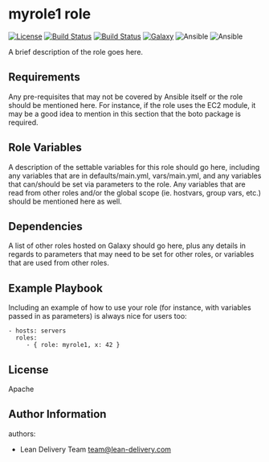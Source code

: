 myrole1 role
=========
[![License](https://img.shields.io/badge/license-Apache-green.svg?style=flat)](https://raw.githubusercontent.com/lean-delivery/ansible-role-myrole1/master/LICENSE)
[![Build Status](https://travis-ci.org/lean-delivery/ansible-role-myrole1.svg?branch=master)](https://travis-ci.org/lean-delivery/ansible-role-myrole1)
[![Build Status](https://gitlab.com/lean-delivery/ansible-role-myrole1/badges/master/pipeline.svg)](https://gitlab.com/lean-delivery/ansible-role-myrole1/pipelines)
[![Galaxy](https://img.shields.io/badge/galaxy-lean__delivery.myrole1-blue.svg)](https://galaxy.ansible.com/lean_delivery/myrole1)
![Ansible](https://img.shields.io/ansible/role/d/role_id.svg)
![Ansible](https://img.shields.io/badge/dynamic/json.svg?label=min_ansible_version&url=https%3A%2F%2Fgalaxy.ansible.com%2Fapi%2Fv1%2Froles%2Frole_id%2F&query=$.min_ansible_version)

A brief description of the role goes here.

Requirements
------------

Any pre-requisites that may not be covered by Ansible itself or the role should
be mentioned here. For instance, if the role uses the EC2 module, it may be a
good idea to mention in this section that the boto package is required.

Role Variables
--------------

A description of the settable variables for this role should go here, including
any variables that are in defaults/main.yml, vars/main.yml, and any variables
that can/should be set via parameters to the role. Any variables that are read
from other roles and/or the global scope (ie. hostvars, group vars, etc.) should
be mentioned here as well.

Dependencies
------------

A list of other roles hosted on Galaxy should go here, plus any details in
regards to parameters that may need to be set for other roles, or variables that
are used from other roles.

Example Playbook
----------------

Including an example of how to use your role (for instance, with variables
passed in as parameters) is always nice for users too:

    - hosts: servers
      roles:
         - { role: myrole1, x: 42 }

License
-------
Apache

Author Information
------------------

authors:
  - Lean Delivery Team <team@lean-delivery.com>

